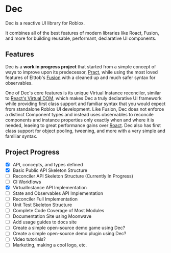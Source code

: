# Dec
Dec is a reactive UI library for Roblox.

It combines all of the best features of modern libraries like Roact, Fusion, and more for building reusable, performant, declarative UI components.

## Features

Dec is a **work in progress project** that started from a simple concept of ways to improve upon its predecessor, [Pract](https://github.com/AmberGraceRBLX/Pract), while using the most loved features of Elttob's [Fusion](https://elttob.uk/Fusion) with a cleaned up and much safer syntax for observables.

One of Dec's core features is its unique Virtual Instance reconciler, similar to [React's Virtual DOM](https://react.dev), which makes Dec a truly declarative UI framework while providing first class support and familiar syntax that you would expect from standalone Roblox UI development. Like Fusion, Dec does not enforce a distinct Component types and instead uses observables to reconcile components and instance properties only exactly when and where it is needed, leaeing to great performance gains over [Roact](https://roblox.github.io/roact). Dec also has first class support for object pooling, tweening, and more with a very simple and familiar syntax.



## Project Progress
- [X] API, concepts, and types defined
- [X] Basic Public API Skeleton Structure
- [ ] Reconciler API Skeleton Structure (Currently In Progress)
- [ ] CI Workflows
- [X] VirtualInstance API Implementation
- [ ] State and Observables API Implementation
- [ ] Reconciler Full Implementation
- [ ] Unit Test Skeleton Structure
- [ ] Complete Code Coverage of Most Modules
- [ ] Documentation Site using Moonwave
- [ ] Add usage guides to docs site
- [ ] Create a simple open-source demo game using Dec?
- [ ] Create a simple open-source demo plugin using Dec?
- [ ] Video tutorials?
- [ ] Marketing, making a cool logo, etc.
